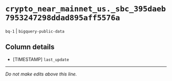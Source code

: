 # `crypto_near_mainnet_us._sbc_395daeb7953247298ddad895aff5576a`
`bq-1` | `bigquery-public-data`

## Column details
* [TIMESTAMP] `last_update`

-------------------------------------------------------------------------------
*Do not make edits above this line.*
